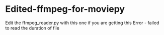 # Edited-ffmpeg-for-moviepy
Edit the ffmpeg_reader.py with this one if you are getting this Error -   failed to read the duration of file 



